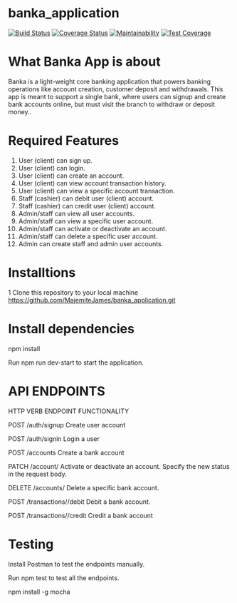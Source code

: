 ﻿# banka_application

[![Build Status](https://travis-ci.org/MajemiteJames/banka_application.svg?branch=ft-development-branch)](https://travis-ci.org/MajemiteJames/banka_application)
[![Coverage Status](https://coveralls.io/repos/github/MajemiteJames/banka_application/badge.svg?branch=ft-development-branch)](https://coveralls.io/github/MajemiteJames/banka_application?branch=ft-development-branch)
[![Maintainability](https://api.codeclimate.com/v1/badges/d4ee380ef571a0b93da5/maintainability)](https://codeclimate.com/github/MajemiteJames/banka_application/maintainability)
[![Test Coverage](https://api.codeclimate.com/v1/badges/d4ee380ef571a0b93da5/test_coverage)](https://codeclimate.com/github/MajemiteJames/banka_application/test_coverage)

# What Banka App is about
Banka is a light-weight core banking application that powers banking operations like account
creation, customer deposit and withdrawals. This app is meant to support a single bank, where
users can signup and create bank accounts online, but must visit the branch to withdraw or
deposit money..


# Required Features
1. User (client) can sign up.
2. User (client) can login.
3. User (client) can create an account.
4. User (client) can view account transaction history.
5. User (client) can view a specific account transaction.
6. Staff (cashier) can debit user (client) account.
7. Staff (cashier) can credit user (client) account.
8. Admin/staff can view all user accounts.
9. Admin/staff can view a specific user account.
10. Admin/staff can activate or deactivate an account.
11. Admin/staff can delete a specific user account.
12. Admin can create staff and admin user accounts.

# Installtions
1 Clone this repository to your local machine 
 https://github.com/MajemiteJames/banka_application.git
  
 # Install dependencies
 
  npm install

  Run npm run dev-start to start the application.
  
  # API ENDPOINTS
  HTTP VERB	ENDPOINT	FUNCTIONALITY
  
  POST /auth/signup  Create user account
  
  POST /auth/signin   Login a user
  
  POST /accounts Create a bank account
  
  PATCH /account/<account-number>    Activate or deactivate an account. Specify the new status in the request body.
  
  DELETE /accounts/<account-number>   Delete a specific bank account.
  
  POST /transactions/<account-number>/debit   Debit a bank account.
  
  POST /transactions/<account-number>/credit    Credit a bank account
  
  # Testing
  Install Postman to test the endpoints manually.
  
  Run npm test to test all the endpoints.
  
  npm install -g mocha
